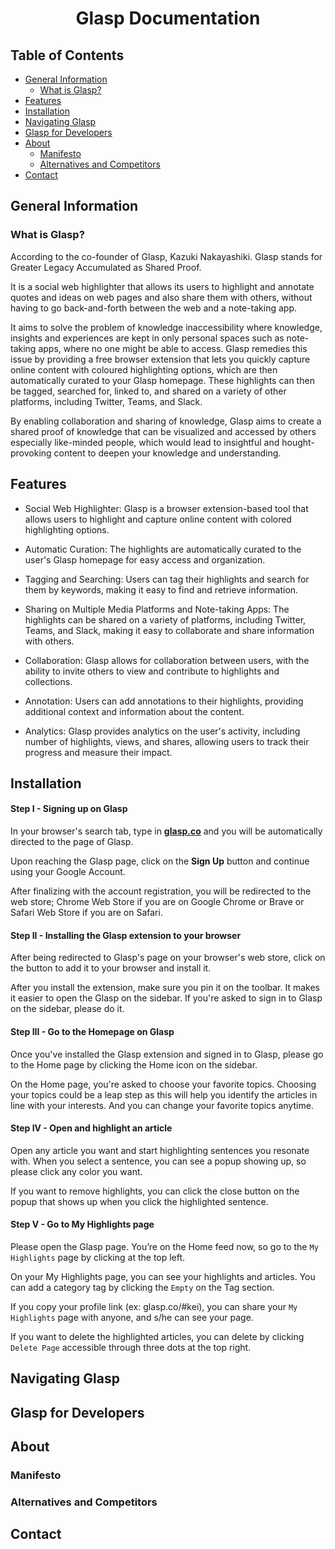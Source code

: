 

#
<h1 align="center">Glasp Documentation</h1>

## Table of Contents
* [General Information](#general-information)
    * [What is Glasp?](#what-is-glasp)
* [Features](#features)
* [Installation](#installation)
* [Navigating Glasp](#navigating-glasp)
* [Glasp for Developers](#developer)
* [About](#about)
    * [Manifesto](#manifesto)
    * [Alternatives and Competitors](#alternatives)
* [Contact](#contact)

## General Information

### What is Glasp?
According to the co-founder of Glasp, Kazuki Nakayashiki. Glasp stands for Greater Legacy Accumulated as Shared Proof. 

It is a social web highlighter that allows its users to highlight and annotate quotes and ideas on web pages and also share them with others, without having to go back-and-forth between the web and a note-taking app.

It aims to solve the problem of knowledge inaccessibility where knowledge, insights and experiences are kept in only personal spaces such as note-taking apps, where no one might be able to access. Glasp remedies this issue by providing a free browser extension that lets you quickly capture online content with coloured highlighting options, which are then automatically curated to your Glasp homepage. These highlights can then be tagged, searched for, linked to, and shared on a variety of other platforms, including Twitter, Teams, and Slack.

By enabling collaboration and sharing of knowledge, Glasp aims to create a shared proof of knowledge that can be visualized and accessed by others especially like-minded people, which would lead to insightful and hought-provoking content to deepen your knowledge and understanding.

## Features

- Social Web Highlighter: Glasp is a browser extension-based tool that allows users to highlight and capture online content with colored highlighting options.

- Automatic Curation: The highlights are automatically curated to the user's Glasp homepage for easy access and organization.

- Tagging and Searching: Users can tag their highlights and search for them by keywords, making it easy to find and retrieve information.

- Sharing on Multiple Media Platforms and Note-taking Apps: The highlights can be shared on a variety of platforms, including Twitter, Teams, and Slack, making it easy to collaborate and share information with others.

- Collaboration: Glasp allows for collaboration between users, with the ability to invite others to view and contribute to highlights and collections.

- Annotation: Users can add annotations to their highlights, providing additional context and information about the content.

- Analytics: Glasp provides analytics on the user's activity, including number of highlights, views, and shares, allowing users to track their progress and measure their impact.


## Installation

#### **Step I - Signing up on Glasp**
In your browser's search tab, type in [**glasp.co**](glasp.co) and you will be automatically directed to the page of Glasp. 

Upon reaching the Glasp page, click on the **Sign Up** button and continue using your Google Account.

After finalizing with the account registration, you will be redirected to the web store; Chrome Web Store if you are on Google Chrome or Brave or Safari Web Store if you are on Safari.

#### **Step II -  Installing the Glasp extension to your browser**
After being redirected to Glasp's page on your browser's web store, click on the button to add it to your browser and install it.

After you install the extension, make sure you pin it on the toolbar. It makes it easier to open the Glasp on the sidebar. If you're asked to sign in to Glasp on the sidebar, please do it.

#### **Step III - Go to the Homepage on Glasp**
Once you've installed the Glasp extension and signed in to Glasp, please go to the Home page by clicking the Home icon on the sidebar.

On the Home page, you're asked to choose your favorite topics. Choosing your topics could be a leap step as this will help you identify the articles in line with your interests. And you can change your favorite topics anytime.

#### **Step IV - Open and highlight an article**
Open any article you want and start highlighting sentences you resonate with. When you select a sentence, you can see a popup showing up, so please click any color you want.

If you want to remove highlights, you can click the close button on the popup that shows up when you click the highlighted sentence.

#### **Step V - Go to My Highlights page**
Please open the Glasp page. You’re on the Home feed now, so go to the `My Highlights` page by clicking at the top left.

On your My Highlights page, you can see your highlights and articles. You can add a category tag by clicking the `Empty` on the Tag section.

If you copy your profile link (ex: glasp.co/#kei), you can share your `My Highlights` page with anyone, and s/he can see your page.

If you want to delete the highlighted articles, you can delete by clicking ``Delete Page`` accessible through three dots at the top right.

## Navigating Glasp


## Glasp for Developers

## About

### Manifesto

### Alternatives and Competitors

## Contact